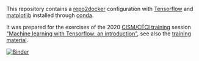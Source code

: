 This repository contains a [repo2docker](https://repo2docker.readthedocs.io/en/latest/) configuration with [Tensorflow](https://www.tensorflow.org) and [matplotlib](https://matplotlib.org) installed through [conda](https://docs.conda.io/en/latest/).

It was prepared for the exercises of the 2020 [CISM/CÉCI training](http://www.ceci-hpc.be/training.html) session ["Machine learning with Tensorflow: an introduction"](https://indico.cism.ucl.ac.be/event/84/), see also the [training material](https://pieterdavid.github.io/pages/cism-mltf2020).

[![Binder](https://mybinder.org/badge_logo.svg)](https://mybinder.org/v2/gh/pieterdavid/ceci-mltf2020-docker/master)
